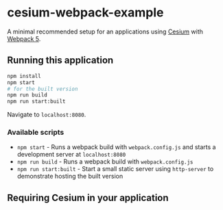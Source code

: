 # cesium-webpack-example

A minimal recommended setup for an applications using [Cesium](https://cesium.com) with [Webpack 5](https://webpack.js.org/concepts/).

## Running this application

```sh
npm install
npm start
# for the built version
npm run build
npm run start:built
```

Navigate to `localhost:8080`.

### Available scripts

- `npm start` - Runs a webpack build with `webpack.config.js` and starts a development server at `localhost:8080`
- `npm run build` - Runs a webpack build with `webpack.config.js`
- `npm run start:built` - Start a small static server using `http-server` to demonstrate hosting the built version

## Requiring Cesium in your application


